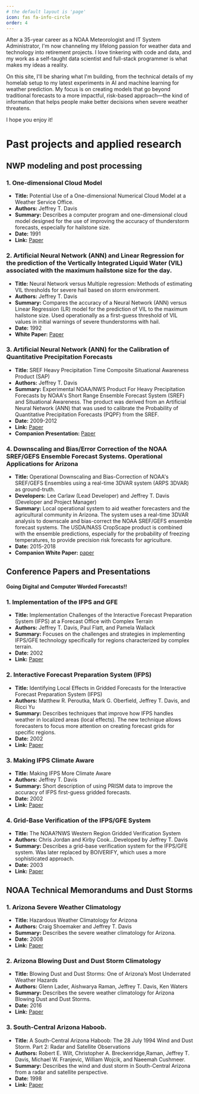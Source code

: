 ```yaml
---
# the default layout is 'page'
icon: fas fa-info-circle
order: 4
---
```

 After a 35-year career as a NOAA Meteorologist and IT System Administrator, I'm now channeling my lifelong passion for weather data and technology into retirement projects. I love tinkering with code and data, and my work as a self-taught data scientist and full-stack programmer is what makes my ideas a reality.

On this site, I'll be sharing what I'm building, from the technical details of my homelab setup to my latest experiments in AI and machine learning for weather prediction. My focus is on creating models that go beyond traditional forecasts to a more impactful, risk-based approach—the kind of information that helps people make better decisions when severe weather threatens.

I hope you enjoy it!

# Past projects and applied research   
## NWP modeling and post processing
### 1. One-dimensional Cloud Model 
- **Title:** Potential Use of a One-dimensional Numerical Cloud Model at a Weather Service Office.
- **Authors:** Jeffrey T. Davis
- **Summary:** Describes a computer program and one-dimensional cloud model designed for the use of improving the accuracy of thunderstorm forecasts, especially for hailstone size.
- **Date:** 1991
- **Link:** [Paper](/papers/1991-1DCU-Model.pdf)

### 2. Artificial Neural Network (ANN) and Linear Regression for the prediction of the Vertically Integrated Liquid Water (VIL) associated with the maximum hailstone size for the day. 
- **Title:** Neural Network versus Multiple regression: Methods of estimating VIL thresholds for severe hail based on storm environment.
- **Authors:** Jeffrey T. Davis
- **Summary:** Compares the accuracy of a Neural Network (ANN) versus Linear Regression (LR) model for the prediction of VIL to the maximum hailstone size. Used operationally as a first-guess threshold of VIL values in initial warnings of severe thunderstorms with hail.
- **Date:** 1992
- **White Paper:** [Paper](/papers/1992-VILpredictionUsingNeuralNetwork.pdf)

### 3. Artificial Neural Network (ANN) for the Calibration of Quantitative Precipitation Forecasts
- **Title:** SREF Heavy Precipitation Time Composite Situational Awareness Product (SAP)
- **Authors:** Jeffrey T. Davis
- **Summary:** Experimental NOAA/NWS Product For Heavy Precipitation Forecasts by NOAA's Short Range Ensemble Forecast System (SREF) and Situational Awareness. The product was derived from an Artificial Neural Network (ANN) that was used to calibrate the Probability of Quantitative Precipitation Forecasts (PQPF) from the SREF.
- **Date:** 2009-2012
- **Link:** [Paper](/papers/SREF-EXP_SAP.pdf)
- **Companion Presentation:** [Paper](/papers/PQPF.pdf)

### 4. Downscaling and Bias/Error Correction of the NOAA SREF/GEFS Ensemble Forecast Systems. Operational Applications for Arizona
- **Title:** Operational Downscaling and Bias-Correction of NOAA's SREF/GEFS Ensembles using a real-time 3DVAR system (ARPS 3DVAR) as ground-truth.
- **Developers:** Lee Carlaw (Lead Developer) and Jeffrey T. Davis (Developer and Project Manager) 
- **Summary:** Local operational system to aid weather forecasters and the agricultural community in Arizona. The system uses a real-time 3DVAR analysis to downscale and bias-correct the NOAA SREF/GEFS ensemble forecast systems. The USDA/NASS CropScape product is combined with the ensemble predictions, especially for the probability of freezing temperatures, to provide precision risk forecasts for agriculture.
- **Date:** 2015-2018
- **Companion White Paper:** [paper](/papers/IDSS.pdf)

## Conference Papers and Presentations
#### Going Digital and Computer Worded Forecasts!!
### 1. Implementation of the IFPS and GFE
- **Title:** Implementation Challenges of the Interactive Forecast Preparation System (IFPS) at a Forecast Office with Complex Terrain
- **Authors:** Jeffrey T. Davis, Paul Flatt, and Pamela Wallack
- **Summary:** Focuses on the challenges and strategies in implementing IFPS/GFE technology specifically for regions characterized by complex terrain.
- **Date:** 2002
- **Link:** [Paper](/papers/AMS-2002-ImplementationGFE-.pdf)

### 2. Interactive Forecast Preparation System (IFPS)
- **Title:** Identifying Local Effects in Gridded Forecasts for the Interactive Forecast Preparation System (IFPS)
- **Authors:** Matthew R. Peroutka, Mark G. Oberfield, Jeffrey T. Davis, and Ricci Yu
- **Summary:** Describes techniques that improve how IFPS handles weather in localized areas (local effects). The new technique allows forecasters to focus more attention on creating forecast grids for specific regions.
- **Date:** 2002
- **Link:** [Paper](/papers/AMS-2002-IdentifyingLocalEffects.pdf)

### 3. Making IFPS Climate Aware
- **Title:** Making IFPS More Climate Aware
- **Authors:** Jeffrey T. Davis
- **Summary:** Short description of using PRISM data to improve the accuracy of IFPS first-guess gridded forecasts.
- **Date:** 2002
- **Link:** [Paper](/papers/WR-2002-MakingGFEClimateAware.pdf)

### 4. Grid-Base Verification of the IFPS/GFE System
- **Title:** The NOAA?NWS Western Region Gridded Verification System 
- **Authors:** Chris Jordan and Kirby Cook...Developed by Jeffrey T. Davis
- **Summary:** Describes a grid-base verification system for the IFPS/GFE system. Was later replaced by BOIVERIFY, which uses a more sophisticated approach.
- **Date:** 2003
- **Link:** [Paper](/papers/WR-2003-GriddedVerificationSystem.pdf)

## NOAA Technical Memorandums and Dust Storms
### 1. Arizona Severe Weather Climatology
- **Title:** Hazardous Weather Climatology for Arizona
- **Authors:** Craig Shoemaker and Jeffrey T. Davis
- **Summary:** Describes the severe weather climatology for Arizona.
- **Date:** 2008
- **Link:** [Paper](/papers/HazardousWeatherClimatologyAZ.pdf)

### 2. Arizona Blowing Dust and Dust Storm Climatology
- **Title:** Blowing Dust and Dust Storms:
One of Arizona’s Most Underrated Weather Hazards
- **Authors:** Glenn Lader, Aishwarya Raman, Jeffrey T. Davis, Ken Waters
- **Summary:** Describes the severe weather climatology for Arizona Blowing Dust and Dust Storms.
- **Date:** 2016
- **Link:** [Paper](/papers/BlowingDustandDustStormsAZ.pdf.crdownload.pdf)

### 3. South-Central Arizona Haboob.
- **Title:** A South-Central Arizona Haboob: The 28 July 1994 Wind and Dust Storm. Part 2: Radar and Satellite Observations
- **Authors:** Robert E. Wilt, Christopher A. Breckenridge,Raman, Jeffrey T. Davis, Michael W. Franjevic, William Wojcik, and Naeemah Cushmeer.
- **Summary:** Describes the wind and dust storm in South-Central Arizona from a radar and satellite perspective.
- **Date:** 1998
- **Link:** [Paper](/papers/AMS-1998-South-Central-Haboob.pdf)

